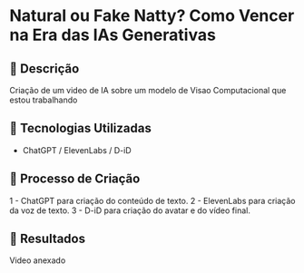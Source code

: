 # Natural ou Fake Natty? Como Vencer na Era das IAs Generativas

## 📒 Descrição
Criação de um video de IA sobre um modelo de Visao Computacional que estou trabalhando

## 🤖 Tecnologias Utilizadas
- ChatGPT / ElevenLabs / D-iD

## 🧐 Processo de Criação
1 - ChatGPT para criação do conteúdo de texto.
2 - ElevenLabs para criação da voz de texto.
3 - D-iD para criação do avatar e do vídeo final.

## 🚀 Resultados
Video anexado
